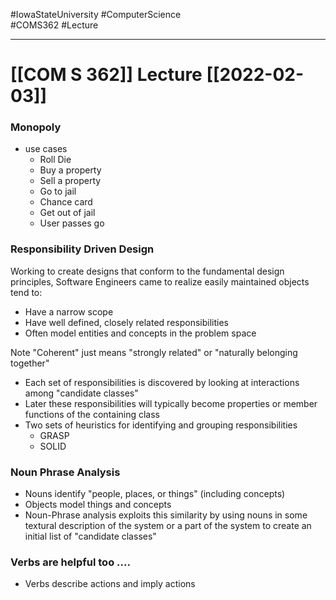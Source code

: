 #IowaStateUniversity
#ComputerScience  
#COMS362
#Lecture

---

# [[COM S 362]] Lecture [[2022-02-03]]

### Monopoly 

- use cases 
	- Roll Die
	- Buy a property 
	- Sell a property 
	- Go to jail 
	- Chance card 
	- Get out of jail 
	-  User passes go


### Responsibility Driven Design

Working to create designs that conform to the fundamental design principles, Software Engineers came to realize easily maintained objects tend to:
- Have a narrow scope 
- Have well defined, closely related responsibilities 
- Often model entities and concepts in the problem space 

Note "Coherent" just means "strongly related" or "naturally belonging together" 
- Each set of responsibilities is discovered by looking at interactions among "candidate classes"
- Later these responsibilities will typically become properties or member functions of the containing class
- Two sets of heuristics for identifying and grouping responsibilities 
	- GRASP
	- SOLID

### Noun Phrase Analysis 

- Nouns identify "people, places, or things" (including concepts)
- Objects model things and concepts 
- Noun-Phrase analysis exploits this similarity by using nouns in some textural description of the system or a part of the system to create an initial list of  "candidate classes"

### Verbs are helpful too ....
- Verbs describe actions and imply actions 
